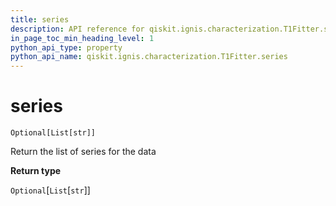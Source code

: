 ```yaml
---
title: series
description: API reference for qiskit.ignis.characterization.T1Fitter.series
in_page_toc_min_heading_level: 1
python_api_type: property
python_api_name: qiskit.ignis.characterization.T1Fitter.series
---
```


# series

<span id="qiskit.ignis.characterization.T1Fitter.series" />

`Optional[List[str]]`

Return the list of series for the data

**Return type**

`Optional`\[`List`\[`str`]]

